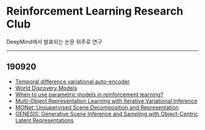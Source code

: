 # Reinforcement Learning Research Club

DeepMind에서 발표되는 논문 위주로 연구
* * *
## 190920
* [Temporal difference variational auto-encoder](https://arxiv.org/pdf/1806.03107.pd)
* [World Discovery Models](https://arxiv.org/pdf/1902.07685.pdf)
* [When to use parametric models in reinforcement learning?](https://arxiv.org/pdf/1906.05243.pdf)
* [Multi-Object Representation Learning with Iterative Variational Inference](http://proceedings.mlr.press/v97/greff19a/greff19a.pdf)
* [MONet: Unsupervised Scene Decomposition and Representation](https://arxiv.org/pdf/1901.11390.pdf)
* [GENESIS: Generative Scene Inference and Sampling with Object-Centric Latent Representations](https://arxiv.org/pdf/1907.13052.pdf)
